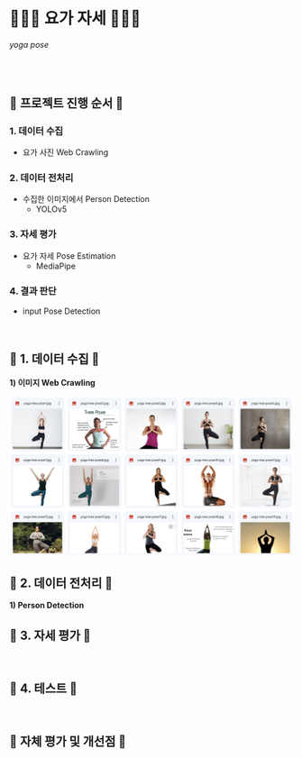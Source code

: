 # 🧘🏻‍♀️ 요가 자세 🧘🏻‍♀️
###### yoga pose
<br>

## __📌 프로젝트 진행 순서 📌__
### 1. 데이터 수집
* 요가 사진 Web Crawling
### 2. 데이터 전처리
* 수집한 이미지에서 Person Detection
    * YOLOv5
### 3. 자세 평가
* 요가 자세 Pose Estimation
    * MediaPipe
### 4. 결과 판단
* input Pose Detection
<br>

## __📌 1. 데이터 수집 📌__
__1) 이미지 Web Crawling__
<!-- <a href="https://drive.google.com/drive/folders/1Ciq-_KrDGRHzgdnoVzq0FdU93TGDZN-B"> 구글 드라이브 </a> -->
<img src="./readme/1-1.png" width="600">
<br>


## __📌 2. 데이터 전처리 📌__
__1) Person Detection__
<br>

## __📌 3. 자세 평가 📌__
<br>

## __📌 4. 테스트 📌__
<br>

## __📌 자체 평가 및 개선점 📌__
<br>
